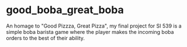 # good_boba_great_boba

An homage to "Good Pizzza, Great Pizza", my final project for SI 539 is a simple boba barista game where the player makes the incoming boba orders to the best of their ability.
